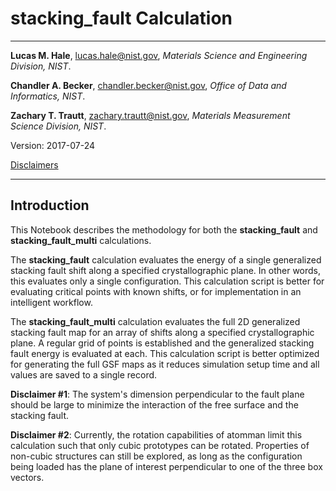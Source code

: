 # stacking_fault Calculation

- - -

**Lucas M. Hale**, [lucas.hale@nist.gov](mailto:lucas.hale@nist.gov?Subject=ipr-demo), *Materials Science and Engineering Division, NIST*.

**Chandler A. Becker**, [chandler.becker@nist.gov](mailto:chandler.becker@nist.gov?Subject=ipr-demo), *Office of Data and Informatics, NIST*.

**Zachary T. Trautt**, [zachary.trautt@nist.gov](mailto:zachary.trautt@nist.gov?Subject=ipr-demo), *Materials Measurement Science Division, NIST*.

Version: 2017-07-24

[Disclaimers](http://www.nist.gov/public_affairs/disclaimer.cfm) 
 
- - -

## Introduction

This Notebook describes the methodology for both the __stacking_fault__ and __stacking_fault_multi__ calculations.

The __stacking_fault__ calculation evaluates the energy of a single generalized stacking fault shift along a specified crystallographic plane. In other words, this evaluates only a single configuration. This calculation script is better for evaluating critical points with known shifts, or for implementation in an intelligent workflow.   

The __stacking_fault_multi__ calculation evaluates the full 2D generalized stacking fault map for an array of shifts along a specified crystallographic plane. A regular grid of points is established and the generalized stacking fault energy is evaluated at each. This calculation script is better optimized for generating the full GSF maps as it reduces simulation setup time and all values are saved to a single record.

__Disclaimer #1__: The system's dimension perpendicular to the fault plane should be large to minimize the interaction of the free surface and the stacking fault.

__Disclaimer #2__: Currently, the rotation capabilities of atomman limit this calculation such that only cubic prototypes can be rotated. Properties of non-cubic structures can still be explored, as long as the configuration being loaded has the plane of interest perpendicular to one of the three box vectors.